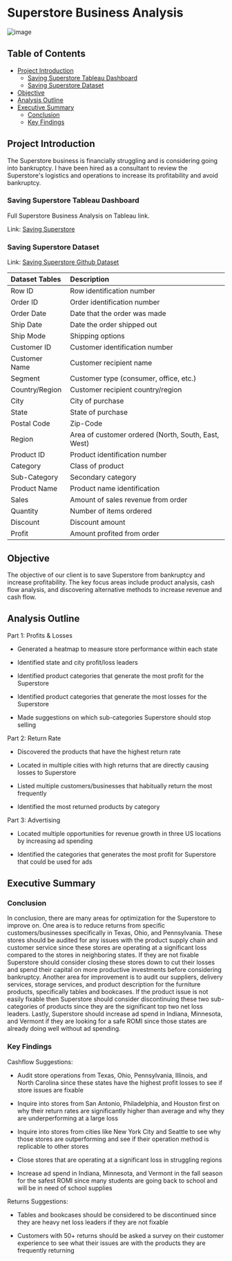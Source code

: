 # Superstore Business Analysis

![image](https://github.com/jasondo-da/Superstore_Business_Analysis/assets/138195365/6c7122eb-e75b-47e3-9553-9341c38221f7)

## Table of Contents

- [Project Introduction](#project-introduction)
    - [Saving Superstore Tableau Dashboard](#saving-superstore-tableau-dashboard)
    - [Saving Superstore Dataset](#saving-superstore-dataset)
- [Objective](#objective)
- [Analysis Outline](#analysis-outline)
- [Executive Summary](#executive-summary)
    - [Conclusion](#conclusion)
    - [Key Findings](#key-findings)

## Project Introduction

The Superstore business is financially struggling and is considering going into bankruptcy. I have been hired as a consultant to review the Superstore's logistics and operations to increase its profitability and avoid bankruptcy. 

### Saving Superstore Tableau Dashboard

Full Superstore Business Analysis on Tableau link.

Link: [Saving Superstore](https://public.tableau.com/app/profile/jason.do5779/viz/saving_superstore_analysis_csv/Dashboard1)

### Saving Superstore Dataset

Link: [Saving Superstore Github Dataset](https://github.com/jasondo-da/Superstore_Business_Analysis/blob/main/Superstore.xls)

|  Dataset Tables |  Description |
| :------------- | :------------ |
| Row ID | Row identification number |
| Order ID | Order identification number |
| Order Date | Date that the order was made |
| Ship Date | Date the order shipped out |
| Ship Mode | Shipping options |
| Customer ID | Customer identification number |
| Customer Name | Customer recipient name |
| Segment | Customer type (consumer, office, etc.) |
| Country/Region | Customer recipient country/region |
| City | City of purchase |
| State | State of purchase |
| Postal Code | Zip-Code |
| Region | Area of customer ordered (North, South, East, West) |
| Product ID | Product identification number |
| Category | Class of product |
| Sub-Category | Secondary category |
| Product Name | Product name identification |
| Sales | Amount of sales revenue from order |
| Quantity | Number of items ordered |
| Discount | Discount amount |
| Profit | Amount profited from order |

## Objective

The objective of our client is to save Superstore from bankruptcy and increase profitability. The key focus areas include product analysis, cash flow analysis, and discovering alternative methods to increase revenue and cash flow.

## Analysis Outline

Part 1: Profits & Losses

- Generated a heatmap to measure store performance within each state

- Identified state and city profit/loss leaders

- Identified product categories that generate the most profit for the Superstore  

- Identified product categories that generate the most losses for the Superstore  

- Made suggestions on which sub-categories Superstore should stop selling

Part 2: Return Rate

- Discovered the products that have the highest return rate

- Located in multiple cities with high returns that are directly causing losses to Superstore

- Listed multiple customers/businesses that habitually return the most frequently

- Identified the most returned products by category

Part 3: Advertising

- Located multiple opportunities for revenue growth in three US locations by increasing ad spending 

- Identified the categories that generates the most profit for Superstore that could be used for ads

## Executive Summary

### Conclusion

In conclusion, there are many areas for optimization for the Superstore to improve on. One area is to reduce returns from specific customers/businesses specifically in Texas, Ohio, and Pennsylvania. These stores should be audited for any issues with the product supply chain and customer service since these stores are operating at a significant loss compared to the stores in neighboring states. If they are not fixable Superstore should consider closing these stores down to cut their losses and spend their capital on more productive investments before considering bankruptcy. Another area for improvement is to audit our suppliers, delivery services, storage services, and product description for the furniture products, specifically tables and bookcases. If the product issue is not easily fixable then Superstore should consider discontinuing these two sub-categories of products since they are the significant top two net loss leaders. Lastly, Superstore should increase ad spend in Indiana, Minnesota, and Vermont if they are looking for a safe ROMI since those states are already doing well without ad spending.

### Key Findings

Cashflow Suggestions:

- Audit store operations from Texas, Ohio, Pennsylvania, Illinois, and North Carolina since these states have the highest profit losses to see if store issues are fixable

- Inquire into stores from San Antonio, Philadelphia, and Houston first on why their return rates are significantly higher than average and why they are underperforming at a large loss

- Inquire into stores from cities like New York City and Seattle to see why those stores are outperforming and see if their operation method is replicable to other stores

- Close stores that are operating at a significant loss in struggling regions

- Increase ad spend in Indiana, Minnesota, and Vermont in the fall season for the safest ROMI since many students are going back to school and will be in need of school supplies

Returns Suggestions:

- Tables and bookcases should be considered to be discontinued since they are heavy net loss leaders if they are not fixable

- Customers with 50+ returns should be asked a survey on their customer experience to see what their issues are with the products they are frequently returning

